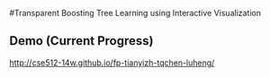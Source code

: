 #Transparent Boosting Tree Learning using Interactive Visualization

## Demo (Current Progress)
http://cse512-14w.github.io/fp-tianyizh-tqchen-luheng/
